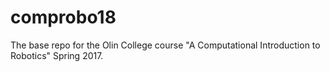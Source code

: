 # comprobo18
The base repo for the Olin College course "A Computational Introduction to Robotics" Spring 2017.
